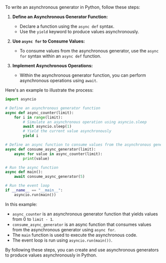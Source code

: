 To write an asynchronous generator in Python, follow these steps:

1. **Define an Asynchronous Generator Function:**
   - Declare a function using the `async def` syntax.
   - Use the `yield` keyword to produce values asynchronously.

2. **Use `async for` to Consume Values:**
   - To consume values from the asynchronous generator, use the `async for` syntax within an `async def` function.

3. **Implement Asynchronous Operations:**
   - Within the asynchronous generator function, you can perform asynchronous operations using `await`.

Here's an example to illustrate the process:

```python
import asyncio

# Define an asynchronous generator function
async def async_counter(limit):
    for i in range(limit):
        # Simulate an asynchronous operation using asyncio.sleep
        await asyncio.sleep(1)
        # Yield the current value asynchronously
        yield i

# Define an async function to consume values from the asynchronous generator
async def consume_async_generator(limit):
    async for value in async_counter(limit):
        print(value)

# Run the async function
async def main():
    await consume_async_generator(5)

# Run the event loop
if __name__ == "__main__":
    asyncio.run(main())
```

In this example:
- `async_counter` is an asynchronous generator function that yields values from 0 to `limit - 1`.
- `consume_async_generator` is an async function that consumes values from the asynchronous generator using `async for`.
- The `main` function is used to execute the asynchronous code.
- The event loop is run using `asyncio.run(main())`.

By following these steps, you can create and use asynchronous generators to produce values asynchronously in Python.